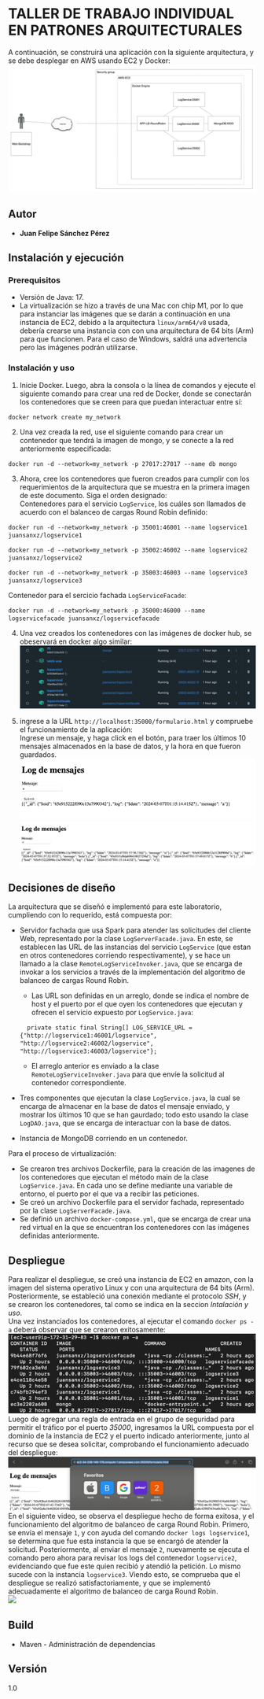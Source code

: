 # TALLER DE TRABAJO INDIVIDUAL EN PATRONES ARQUITECTURALES
A continuación, se construirá una aplicación con la siguiente arquitectura, y se debe desplegar en AWS usando EC2 y Docker:  
![img.png](img.png)  

## Autor
* **Juan Felipe Sánchez Pérez**

## Instalación y ejecución
### Prerequisitos

* Versión de Java: 17.
* La virtualización se hizo a través de una Mac con chip M1, por lo que para instanciar las imágenes que se darán a continuación en una instancia de EC2, debido a la arquitectura `linux/arm64/v8` usada, debería crearse una instancia con con una arquitectura de 64 bits (Arm) para que funcionen. Para el caso de Windows, saldrá una advertencia pero las imágenes podrán utilizarse.  

### Instalación y uso
1. Inicie Docker. Luego, abra la consola o la línea de comandos y ejecute el siguiente comando para crear una red de Docker, donde se conectarán los contenedores que se creen para que puedan interactuar entre sí:  
```
docker network create my_network
```  

2. Una vez creada la red, use el siguiente comando para crear un contenedor que tendrá la imagen de mongo, y se conecte a la red anteriormente especificada:
```
docker run -d --network=my_network -p 27017:27017 --name db mongo
```  

3. Ahora, cree los contenedores que fueron creados para cumplir con los requerimientos de la arquitectura que se muestra en la primera imagen de este documento. Siga el orden designado:    
Contenedores para el servicio `LogService`, los cuáles son llamados de acuerdo con el balanceo de cargas Round Robin definido:  
```
docker run -d --network=my_network -p 35001:46001 --name logservice1 juansanxz/logservice1
```
```
docker run -d --network=my_network -p 35002:46002 --name logservice2 juansanxz/logservice2
```
```
docker run -d --network=my_network -p 35003:46003 --name logservice3 juansanxz/logservice3
```  
Contenedor para el sercicio fachada `LogServiceFacade`:  
```
docker run -d --network=my_network -p 35000:46000 --name logservicefacade juansanxz/logservicefacade
```

4. Una vez creados los contenedores con las imágenes de docker hub, se obeservará en docker algo similar:  
![img_3.png](img_3.png)  

5. ingrese a la URL `http://localhost:35000/formulario.html` y compruebe el funcionamiento de la aplicación:  
Ingrese un mensaje, y haga click en el botón, para traer los últimos 10 mensajes almacenados en la base de datos, y la hora en que fueron guardados.  
![img_1.png](img_1.png)  
![img_2.png](img_2.png)  


## Decisiones de diseño
La arquitectura que se diseñó e implementó para este laboratorio, cumpliendo con lo requerido, está compuesta por:  
* Servidor fachada que usa Spark para atender las solicitudes del cliente Web, representado por la clase `LogServerFacade.java`. En este, se establecen las URL de las instancias del servicio `LogService` (que estan en otros contenedores corriendo respectivamente), y se hace un llamado a la clase `RemoteLogServiceInvoker.java`, que se encarga de invokar a los servicios a través de la implementación del algoritmo de balanceo de cargas Round Robin.
  * Las URL son definidas en un arreglo, donde se indica el nombre de host y el puerto por el que oyen los contenedores que ejecutan y ofrecen el servicio expuesto por `LogService.java`:  
  ```
    private static final String[] LOG_SERVICE_URL = {"http://logservice1:46001/logservice", "http://logservice2:46002/logservice", "http://logservice3:46003/logservice"};
  ```  
  * El arreglo anterior es enviado a la clase `RemoteLogServiceInvoker.java` para que envíe la solicitud al contenedor correspondiente.  
  
* Tres componentes que ejecutan la clase `LogService.java`, la cual se encarga de almacenar en la base de datos el mensaje enviado, y mostrar los últimos 10 que se han gaurdado; todo esto usando la clase `LogDAO.java`, que se encarga de interactuar con la base de datos.  
* Instancia de MongoDB corriendo en un contenedor.

Para el proceso de virtualización:
* Se crearon tres archivos Dockerfile,  para la creación de las imagenes de los contenedores que ejecutan el método main de la clase `LogService.java`. En cada uno se define mediante una variable de entorno, el puerto por el que va a recibir las peticiones.
* Se creó un archivo Dockerfile para el servidor fachada, representado por la clase `LogServerFacade.java`.
* Se definió un archivo `docker-compose.yml`, que se encarga de crear una red virtual en la que se encuentran los contenedores con las imágenes definidas anteriormente.

## Despliegue
Para realizar el despliegue, se creó una instancia de EC2 en amazon, con la imagen del sistema operativo Linux y con una arquitectura de 64 bits (Arm). Posteriormente, se estableció una conexión mediante el protocolo _SSH_, y se crearon los contenedores, tal como se indica en la seccion _Intalación y uso_.  
Una vez instanciados los contenedores, al ejecutar el comando `docker ps -a` deberá observar que se crearon exitosamente:  
![img_4.png](img_4.png)  
Luego de agregar una regla de entrada en el grupo de seguridad para permitir el tráfico por el puerto _35000_, ingresamos la URL compuesta por el dominio de la instancia de EC2 y el puerto indicado anteriormente, junto al recurso que se desea solicitar, comprobando el funcionamiento adecuado del despliegue:  
![img_5.png](img_5.png)  
En el siguiente video, se observa el despliegue hecho de forma exitosa, y el funcionamiento del algoritmo de balanceo de carga Round Robin. 
Primero, se envía el mensaje `1`, y con ayuda del comando `docker logs logservice1`, se determina que fue esta instancia la que se encargó de atender la solicitud. Posteriormente, al enviar el mensaje `2`, nuevamente se ejecuta el comando pero ahora para revisar los logs del contenedor `logservice2`, evidenciando que fue este quien recibió y atendió la petición. Lo mismo sucede con la instancia `logservice3`. Viendo esto, se comprueba que el despliegue se realizó satisfactoriamente, y que se implementó adecuadamente el algoritmo de balanceo de carga Round Robin.  
[![](https://markdown-videos.deta.dev/youtube/-6VPw1sdyl8)](https://youtu.be/-6VPw1sdyl8?si=6KgENaIJyFlmbDrJ)


## Build
* Maven - Administración de dependencias


## Versión
1.0

